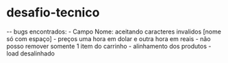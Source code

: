 # desafio-tecnico


-- bugs encontrados:
    - Campo Nome: aceitando caracteres invalidos [nome só com espaço]
    - preços uma hora em dolar e outra hora em reais
    - não posso remover somente 1 item do carrinho
    - alinhamento dos produtos
    - load desalinhado